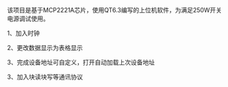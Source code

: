 该项目是基于MCP2221A芯片，使用QT6.3编写的上位机软件，为满足250W开关电源调试使用。

1、加入时钟

2、更改数据显示为表格显示

3、完成设备地址可自定义，打开自动加载上次设备地址

3、加入块读块写等通讯协议

